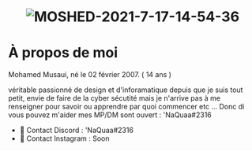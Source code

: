 # <p align="center">![MOSHED-2021-7-17-14-54-36](https://cdn.discordapp.com/attachments/888009770898956288/891279932662112256/105d7f8edd79a4044bb0ac21feb24048.png)

  # À propos de moi

Mohamed Musaui, né le 02 février 2007. ( 14 ans )        

véritable passionné de design et d'inforamatique depuis que je suis tout petit, envie de faire de la cyber sécutité mais je n'arrive pas à me renseigner pour savoir ou apprendre par quoi commencer etc ... Donc di vous pouvez m'aider mes MP/DM sont ouvert : 'NaQuaa#2316

- 🔎 Contact Discord : 'NaQuaa#2316
- 🔎 Contact Instagram : Soon
  
